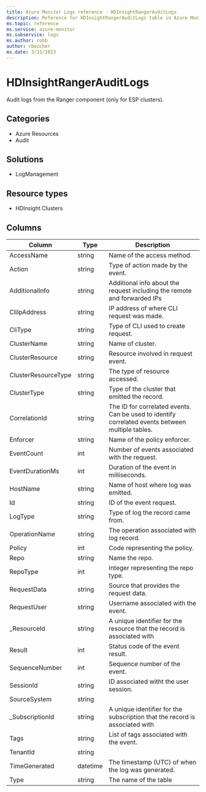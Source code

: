 ```yaml
---
title: Azure Monitor Logs reference - HDInsightRangerAuditLogs
description: Reference for HDInsightRangerAuditLogs table in Azure Monitor Logs.
ms.topic: reference
ms.service: azure-monitor
ms.subservice: logs
ms.author: robb
author: rboucher
ms.date: 3/31/2023
---
```


# HDInsightRangerAuditLogs

 Audit logs from the Ranger component (only for ESP clusters).

## Categories

- Azure Resources
- Audit
## Solutions

- LogManagement
## Resource types

- HDInsight Clusters




## Columns

| Column | Type | Description |
| --- | --- | --- |
| AccessName | string | Name of the access method. |
| Action | string | Type of action made by the event. |
| AdditionalInfo | string | Additional info about the request including the remote and forwarded IPs |
| CliIpAddress | string | IP address of where CLI request was made. |
| CliType | string | Type of CLI used to create request. |
| ClusterName | string | Name of cluster. |
| ClusterResource | string | Resource involved in request event. |
| ClusterResourceType | string | The type of resource accessed. |
| ClusterType | string | Type of the cluster that emitted the record. |
| CorrelationId | string | The ID for correlated events. Can be used to identify correlated events between multiple tables. |
| Enforcer | string | Name of the policy enforcer. |
| EventCount | int | Number of events associated with the request. |
| EventDurationMs | int | Duration of the event in milliseconds. |
| HostName | string | Name of host where log was emitted. |
| Id | string | ID of the event request. |
| LogType | string | Type of log the record came from. |
| OperationName | string | The operation associated with log record. |
| Policy | int | Code representing the policy. |
| Repo | string | Name the repo. |
| RepoType | int | Integer representing the repo type. |
| RequestData | string | Source that provides the request data. |
| RequestUser | string | Username associated with the event. |
| _ResourceId | string | A unique identifier for the resource that the record is associated with |
| Result | int | Status code of the event result. |
| SequenceNumber | int | Sequence number of the event. |
| SessionId | string | ID associated witht the user session. |
| SourceSystem | string |  |
| _SubscriptionId | string | A unique identifier for the subscription that the record is associated with |
| Tags | string | List of tags associated with the event. |
| TenantId | string |  |
| TimeGenerated | datetime | The timestamp (UTC) of when the log was generated. |
| Type | string | The name of the table |

